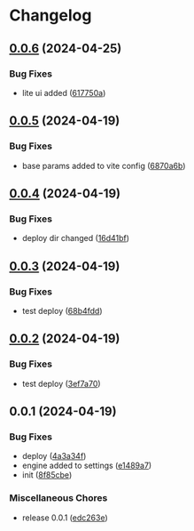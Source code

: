 # Changelog

## [0.0.6](https://github.com/ksv90/credit-calculator/compare/v0.0.5...v0.0.6) (2024-04-25)


### Bug Fixes

* lite ui added ([617750a](https://github.com/ksv90/credit-calculator/commit/617750af601a551540e0aab7c6ac478aca15c4d0))

## [0.0.5](https://github.com/ksv90/credit-calculator/compare/v0.0.4...v0.0.5) (2024-04-19)


### Bug Fixes

* base params added to vite config ([6870a6b](https://github.com/ksv90/credit-calculator/commit/6870a6bc79fafa807f8054f1c7fdb81e703a7ce3))

## [0.0.4](https://github.com/ksv90/credit-calculator/compare/v0.0.3...v0.0.4) (2024-04-19)


### Bug Fixes

* deploy dir changed ([16d41bf](https://github.com/ksv90/credit-calculator/commit/16d41bfff2d9ca9441b6c0377ff76d67651607a1))

## [0.0.3](https://github.com/ksv90/credit-calculator/compare/v0.0.2...v0.0.3) (2024-04-19)


### Bug Fixes

* test deploy ([68b4fdd](https://github.com/ksv90/credit-calculator/commit/68b4fdd79010ba88c977818ec891ae4f483a08c9))

## [0.0.2](https://github.com/ksv90/credit-calculator/compare/v0.0.1...v0.0.2) (2024-04-19)


### Bug Fixes

* test deploy ([3ef7a70](https://github.com/ksv90/credit-calculator/commit/3ef7a70ae487eec6c205e18cb4128f6a33e0b96e))

## 0.0.1 (2024-04-19)


### Bug Fixes

* deploy ([4a3a34f](https://github.com/ksv90/credit-calculator/commit/4a3a34f618a733892b9bffd17d6293c5c47ab260))
* engine added to settings ([e1489a7](https://github.com/ksv90/credit-calculator/commit/e1489a76a20e2bea4c363fd895d066251282b01f))
* init ([8f85cbe](https://github.com/ksv90/credit-calculator/commit/8f85cbe8192ec7946ffd37d9e0a9a4358980b35f))


### Miscellaneous Chores

* release 0.0.1 ([edc263e](https://github.com/ksv90/credit-calculator/commit/edc263ebf66a8b2647d39090137abe002249210d))
